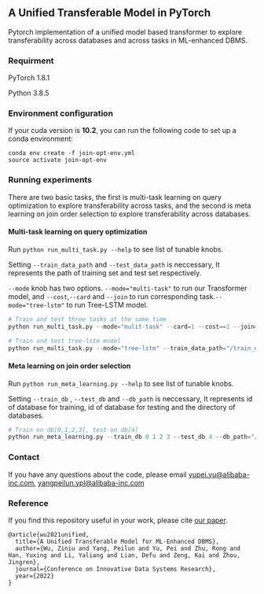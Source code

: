 ## A Unified Transferable Model in PyTorch

Pytorch implementation of a unified model based transformer to explore transferability across databases and across tasks in ML-enhanced DBMS.

### Requirment

PyTorch 1.8.1

Python 3.8.5

### Environment configuration

If your cuda version is **10.2**, you can run the following code to set up a conda environment:

```
conda env create -f join-opt-env.yml
source activate join-opt-env
```

### Running experiments

There are two basic tasks, the first is multi-task learning on query optimization to explore transferability across tasks, and the second is meta learning on join order selection to explore transferability across databases. 

#### Multi-task learning on query optimization

Run `python run_multi_task.py --help` to see list of tunable knobs.

Setting `--train_data_path` and `--test_data_path` is neccessary, It represents the path of training set and test set respectively.

`--mode` knob has two options. `--mode="multi-task"` to run our Transformer model, and `--cost`,`--card` and `--join` to run corresponding task.`--mode="tree-lstm"` to run Tree-LSTM model.

```python
# Train and test three tasks at the same time
python run_multi_task.py --mode="mulit-task" --card=1 --cost==1 --join=1 --train_data_path="/train_data" --test_data_path="/test_data"

# Train and test tree-lstm model
python run_multi_task.py --mode="tree-lstm" --train_data_path="/train_data" --test_data_path="/test_data"
```

#### Meta learning on join order selection

Run `python run_meta_learning.py --help` to see list of tunable knobs.

Setting `--train_db` , `--test_db` and `--db_path` is neccessary, It represents id of database for training, id of database for testing and the directory of databases.

```python
# Train on db[0,1,2,3], test on db[4]
python run_meta_learning.py --train_db 0 1 2 3 --test_db 4 --db_path="/data/meta_learner"
```

### Contact
If you have any questions about the code, please email yupei.yu@alibaba-inc.com, yangpeilun.ypl@alibaba-inc.com

### Reference

If you find this repository useful in your work, please cite [our paper](https://arxiv.org/pdf/2105.02418.pdf).

```
@article{wu2021unified,
  title={A Unified Transferable Model for ML-Enhanced DBMS},
  author={Wu, Ziniu and Yang, Peilun and Yu, Pei and Zhu, Rong and Han, Yuxing and Li, Yaliang and Lian, Defu and Zeng, Kai and Zhou, Jingren},
  journal={Conference on Innovative Data Systems Research},
  year={2022}
}
```

